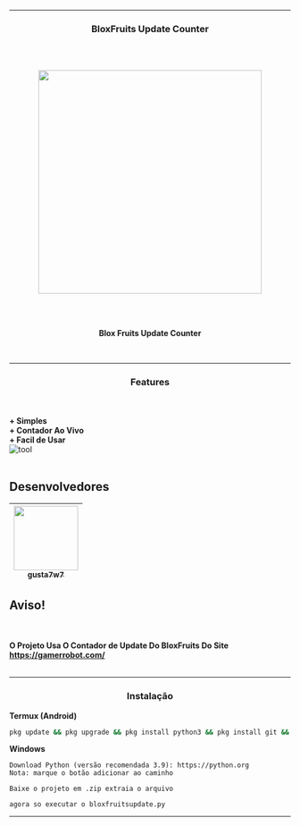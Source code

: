 -----
### <p align="center">BloxFruits Update Counter</p>
<br><br>

<p align="center">
<img src="https://static.wikia.nocookie.net/roblox-blox-piece/images/8/8c/LeopardFruit.png/revision/latest?cb=20231027115615", width="400", height="400">
</p>
<br><br>
<p align="center">
<strong>Blox Fruits Update Counter
</strong>
</p>
<br>

-----
### <p align="center"> Features </p>

<br><br>
<strong>+ Simples</strong>
<br>
<strong>+ Contador Ao Vivo</strong>
<br>
<strong>+ Facil de Usar</strong>
<br>
![tool](https://i.ibb.co/4YzpVLn/Screenshot-20231217-100122-Pydroid-3.png?width=810&height=427)
<br><br>

## Desenvolvedores

| [<img src="https://avatars.githubusercontent.com/u/154087947?v=4" width=115><br><sub>gusta7w7</sub>](https://github.com/gusta7w7) |
| :---: |

## Aviso!
<br><br>
**O Projeto Usa O Contador de Update Do BloxFruits Do Site https://gamerrobot.com/**
<br><br>

-----
### <p align="center"> Instalação</p>
<strong>Termux (Android)</strong>
```bash
pkg update && pkg upgrade && pkg install python3 && pkg install git && git clone https://github.com/Srabelha7w7mann/BloxFruit-Update-Counter && cd BloxFruit-Update-Counter && pip install -r requirements.txt && python3 bloxfruitsupdate.py
```
<strong>Windows</strong>
```
Download Python (versão recomendada 3.9): https://python.org
Nota: marque o botão adicionar ao caminho 

Baixe o projeto em .zip extraia o arquivo

agora so executar o bloxfruitsupdate.py
```
-----
